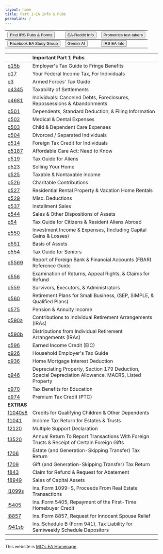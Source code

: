 ```yaml
---
layout: home
title: Part 1-EA Info & Pubs
permalink: /
---
```


<script>
function buttonEA() { window.open("https://www.irs.gov/tax-professionals/enrolled-agents"); }
function buttonForms() { window.open("https://www.irs.gov/forms-Ins."); }
function buttonReddit() { window.open("https://www.reddit.com/r/enrolledagent/"); }
function buttonFB() { window.open("https://www.facebook.com/groups/eastudygroup"); }
function buttonPM() { window.open("https://www.prometric.com/test-takers/search/irs"); }
function buttonAI() { window.open("https://gemini.google.com/app"); }
</script>

| <button onclick="buttonForms()">Find IRS Pubs & Forms</button> | <button onclick="buttonReddit()">EA-Reddit Info</button> | <button onclick="buttonPM()">Prometrics test-takers</button> |
|:-|:-|:-
|  <button onclick="buttonFB()">Facebook EA Study Group</button> | <button onclick="buttonAI()">Gemini AI</button> | <button onclick="buttonEA()">IRS EA Info</button> |

|   | **Important Part 1 Pubs** |
|:--|:--|
| [p15b](/ea/pmd/view.p15b) | Employer's Tax Guide to Fringe Benefits |
| [p17](/ea/pmd/view.p17) | Your Federal Income Tax, For Individuals |
| [p3](/ea/pmd/view.p3) | Armed Forces' Tax Guide |
| [p4345](/ea/pmd/view.p4345) | Taxability of Settlements |
| [p4681](/ea/pmd/view.p4681) | Individuals: Canceled Debts, Foreclosures, Repossessions & Abandonments |
| [p501](/ea/pmd/view.p501) | Dependents, Standard Deduction, & Filing Information |
| [p502](/ea/pmd/view.p502) | Medical & Dental Expenses |
| [p503](/ea/pmd/view.p503) | Child & Dependent Care Expenses |
| [p504](/ea/pmd/view.p504) | Divorced / Separated Individuals |
| [p514](/ea/pmd/view.p514) | Foreign Tax Credit for Individuals |
| [p5187](/ea/pmd/view.p5187) | Affordable Care Act: Need to Know |
| [p519](/ea/pmd/view.p519) | Tax Guide for Aliens |
| [p523](/ea/pmd/view.p523) | Selling Your Home |
| [p525](/ea/pmd/view.p525) | Taxable & Nontaxable  Income |
| [p526](/ea/pmd/view.p526) | Charitable Contributions |
| [p527](/ea/pmd/view.p527) | Residential Rental Property & Vacation Home Rentals |
| [p529](/ea/pmd/view.p529) | Misc. Deductions |
| [p537](/ea/pmd/view.p537) | Installment Sales |
| [p544](/ea/pmd/view.p544) | Sales & Other  Dispositions of Assets |
| [p54](/ea/pmd/view.p54) | Tax Guide for Citizens & Resident Aliens Abroad |
| [p550](/ea/pmd/view.p550) | Investment Income & Expenses, (Including Capital Gains & Losses)  |
| [p551](/ea/pmd/view.p551) | Basis of Assets |
| [p554](/ea/pmd/view.p554) | Tax Guide for Seniors |
| [p5569](/ea/pmd/view.p5569) | Report of Foreign Bank & Financial Accounts (FBAR) Reference Guide |
| [p556](/ea/pmd/view.p556) | Examination of Returns, Appeal Rights, & Claims for Refund |
| [p559](/ea/pmd/view.p559) | Survivors, Executors, & Administrators |
| [p560](/ea/pmd/view.p560) | Retirement Plans for Small Business, (SEP, SIMPLE, & Qualified Plans) |
| [p575](/ea/pmd/view.p575) | Pension & Annuity Income |
| [p590a](/ea/pmd/view.p590a) | Contributions to Individual Retirement Arrangements (IRAs) |
| [p590b](/ea/pmd/view.p590b) | Distributions from Individual Retirement Arrangements (IRAs) |
| [p596](/ea/pmd/view.p596) | Earned Income Credit (EIC) |
| [p926](/ea/pmd/view.p926) | Household Employer's Tax Guide |
| [p936](/ea/pmd/view.p936) | Home Mortgage Interest Deduction |
| [p946](/ea/pmd/view.p946) | Depreciating  Property, Section 179 Deduction, Special Depreciation Allowance, MACRS, Listed Property |
| [p970](/ea/pmd/view.p970) | Tax Benefits for Education |
| [p974](/ea/pmd/view.p974) | Premium Tax Credit (PTC) |
|**EXTRAS**||
| [f1040s8](/ea/pmd/view.f1040s8812) | Credits for Qualifying Children & Other Dependents |
| [f1041](/ea/pmd/view.f1041) | Income Tax Return for Estates & Trusts |
| [f2120](/ea/pmd/view.f2120) | Multiple Support Declaration |
| [f3520](/ea/pmd/view.f3520) | Annual Return To Report Transactions With Foreign Trusts & Receipt of Certain Foreign Gifts |
| [f706](/ea/pmd/view.f706) | Estate (and Generation-Skipping Transfer) Tax Return |
| [f709](/ea/pmd/view.f709) | Gift (and Generation-Skipping Transfer) Tax Return |
| [f843](/ea/pmd/view.f843) | Claim for Refund & Request for Abatement |
| [f8949](/ea/pmd/view.f8949) | Sales of Capital Assets |
| [i1099s](/ea/pmd/view.i1099s) | Ins.:Form 1099-S, Proceeds From Real Estate Transactions |
| [i5405](/ea/pmd/view.i5405) | Ins.:Form 5405, Repayment of the First-Time Homebuyer Credit |
| [i8857](/ea/pmd/view.i8857) | Ins.:Form 8857,  Request for Innocent Spouse Relief |
| [i941sb](/ea/pmd/view.i941sb) | Ins.:Schedule B (Form 941), Tax Liability for Semiweekly Schedule Depositors |

---

This website is [MC's EA Homepage](https://mcc-us.github.io/ea/).
